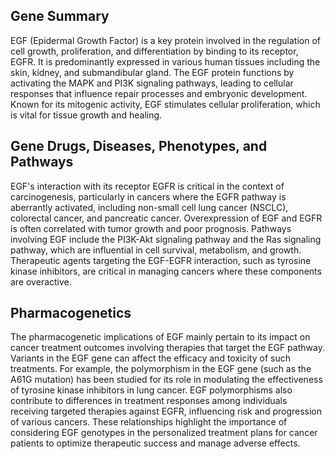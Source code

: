 ## Gene Summary
EGF (Epidermal Growth Factor) is a key protein involved in the regulation of cell growth, proliferation, and differentiation by binding to its receptor, EGFR. It is predominantly expressed in various human tissues including the skin, kidney, and submandibular gland. The EGF protein functions by activating the MAPK and PI3K signaling pathways, leading to cellular responses that influence repair processes and embryonic development. Known for its mitogenic activity, EGF stimulates cellular proliferation, which is vital for tissue growth and healing.

## Gene Drugs, Diseases, Phenotypes, and Pathways
EGF's interaction with its receptor EGFR is critical in the context of carcinogenesis, particularly in cancers where the EGFR pathway is aberrantly activated, including non-small cell lung cancer (NSCLC), colorectal cancer, and pancreatic cancer. Overexpression of EGF and EGFR is often correlated with tumor growth and poor prognosis. Pathways involving EGF include the PI3K-Akt signaling pathway and the Ras signaling pathway, which are influential in cell survival, metabolism, and growth. Therapeutic agents targeting the EGF-EGFR interaction, such as tyrosine kinase inhibitors, are critical in managing cancers where these components are overactive.

## Pharmacogenetics
The pharmacogenetic implications of EGF mainly pertain to its impact on cancer treatment outcomes involving therapies that target the EGF pathway. Variants in the EGF gene can affect the efficacy and toxicity of such treatments. For example, the polymorphism in the EGF gene (such as the A61G mutation) has been studied for its role in modulating the effectiveness of tyrosine kinase inhibitors in lung cancer. EGF polymorphisms also contribute to differences in treatment responses among individuals receiving targeted therapies against EGFR, influencing risk and progression of various cancers. These relationships highlight the importance of considering EGF genotypes in the personalized treatment plans for cancer patients to optimize therapeutic success and manage adverse effects.